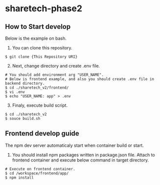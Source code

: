 # sharetech-phase2
## How to Start develop
Below is the example on bash.
1. You can clone this repository.
``` Shell
$ git clone {This Repository URI}
```
2. Next, change directory and create .env file.
```Shell
# You should add environment arg "USER_NAME".
# Below is frontend example, and also you should create .env file in backend directory.
$ cd ./sharetech_v2/frontend/
$ vi .env
$ echo "USER_NAME: app" > .env
```
3. Finaly, execute build script.
```Shell
$ cd ./sharetech_v2
$ souce build.sh
```

## Frontend develop guide
The npm dev server automaticaly start when container build or start. 
1. You should install npm packages written in  package.json file.
   Attach to frontend container and execute below command in target directory.
```Shell
# Execute on frontend container.
$ cd /workspace/frontend/app/
$ npm install
```
